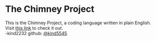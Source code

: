 # The Chimney Project
This is the Chimney Project, a coding language written in plain English.  
Visit [this link](https://github.com/chimneyproject/chimneyproject.github.io) to check it out.  
-kind2232
github: [@kind5545](https://github.com/kind5545)
